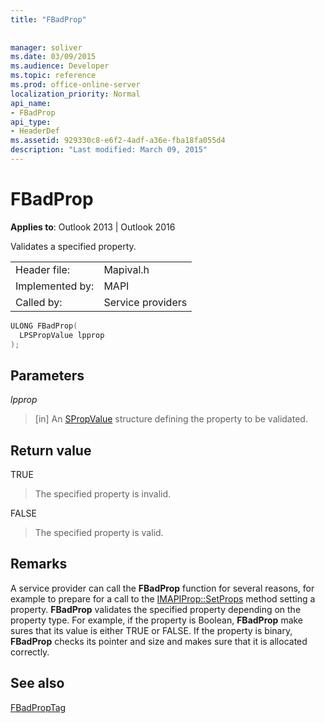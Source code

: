```yaml
---
title: "FBadProp"
 
 
manager: soliver
ms.date: 03/09/2015
ms.audience: Developer
ms.topic: reference
ms.prod: office-online-server
localization_priority: Normal
api_name:
- FBadProp
api_type:
- HeaderDef
ms.assetid: 929330c8-e6f2-4adf-a36e-fba18fa055d4
description: "Last modified: March 09, 2015"
---
```


# FBadProp

  
  
**Applies to**: Outlook 2013 | Outlook 2016 
  
Validates a specified property. 
  
|||
|:-----|:-----|
|Header file:  <br/> |Mapival.h  <br/> |
|Implemented by:  <br/> |MAPI  <br/> |
|Called by:  <br/> |Service providers  <br/> |
   
```cpp
ULONG FBadProp(
  LPSPropValue lpprop
);
```

## Parameters

 _lpprop_
  
> [in] An [SPropValue](spropvalue.md) structure defining the property to be validated. 
    
## Return value

TRUE 
  
> The specified property is invalid. 
    
FALSE 
  
> The specified property is valid.
    
## Remarks

A service provider can call the **FBadProp** function for several reasons, for example to prepare for a call to the [IMAPIProp::SetProps](imapiprop-setprops.md) method setting a property. **FBadProp** validates the specified property depending on the property type. For example, if the property is Boolean, **FBadProp** make sures that its value is either TRUE or FALSE. If the property is binary, **FBadProp** checks its pointer and size and makes sure that it is allocated correctly. 
  
## See also



[FBadPropTag](fbadproptag.md)

